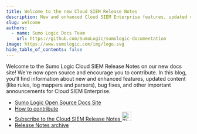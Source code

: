 ```yaml
---
title: Welcome to the new Cloud SIEM Release Notes
description: New and enhanced Cloud SIEM Enterprise features, updated content (like rules, log mappers and parsers), bug fixes, and other important announcements.
slug: welcome
authors:
  - name: Sumo Logic Docs Team
    url: https://github.com/SumoLogic/sumologic-documentation
image: https://www.sumologic.com/img/logo.svg
hide_table_of_contents: false
---
```


Welcome to the Sumo Logic Cloud SIEM Release Notes on our new docs site! We're now open source and encourage you to contribute. In this blog, you'll find information about new and enhanced features, updated content (like rules, log mappers and parsers), bug fixes, and other important announcements for Cloud SIEM Enterprise.

* [Sumo Logic Open Source Docs Site](https://help.sumologic.com)
* [How to contribute](https://help.sumologic.com/docs/contributing)
* <a href="https://help.sumologic.com/release-notes-cse/rss.xml">Subscribe to the Cloud SIEM Release Notes <img src="https://upload.wikimedia.org/wikipedia/en/4/43/Feed-icon.svg" alt="Thumbnail icon" width="25"/></a>
* [Release Notes archive](https://help.sumologic.com/docs/releasenotesarchive)
